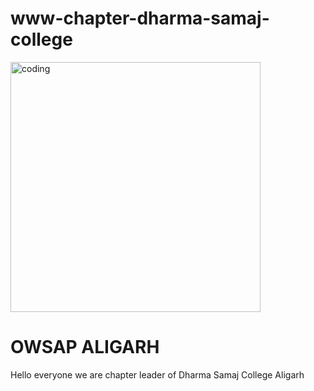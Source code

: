 # www-chapter-dharma-samaj-college
<img alt="coding" width="400" src="https://nkrider7.github.io/os/assets/img/event1.jpg">
<h1> OWSAP ALIGARH </h1>
Hello everyone we are chapter leader of 
Dharma Samaj College Aligarh 
